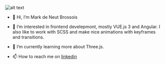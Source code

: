 ![alt text](https://github.com/[username]/[reponame]/blob/[branch]/image.jpg?raw=true)


- 👋 Hi, I’m Mark de Neut Brossois
- 👀 I’m interested in frontend develepmont, mostly VUE.js 3 and Angular. I also like to work with SCSS and make nice animations with keyframes and transitions.
- 🌱 I’m currently learning more about Three.js.

- 📫 How to reach me on [linkedin](https://www.linkedin.com/in/mark-de-neut-brossois-69691a91)

<!---
mBrossois/mBrossois is a ✨ special ✨ repository because its `README.md` (this file) appears on your GitHub profile.
You can click the Preview link to take a look at your changes.
--->
